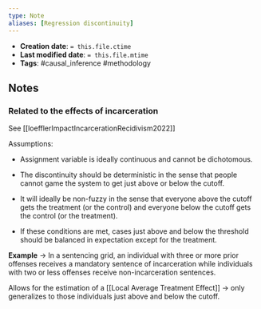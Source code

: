 ```yaml
---
type: Note
aliases: [Regression discontinuity]
---
```


* **Creation date**: `= this.file.ctime`
* **Last modified date**: `= this.file.mtime`
* **Tags**: #causal_inference #methodology 

## Notes

### Related to the effects of incarceration

See [[loefflerImpactIncarcerationRecidivism2022]]

Assumptions:

* Assignment variable is ideally continuous and cannot be dichotomous.
  
* The discontinuity should be deterministic in the sense that people cannot game the system to get just above or below the cutoff.
  
* It will ideally be non-fuzzy in the sense that everyone above the cutoff gets the treatment (or the control) and everyone below the cutoff gets the control (or the treatment).
  
* If these conditions are met, cases just above and below the threshold should be balanced in expectation except for the treatment.

**Example** -> In a sentencing grid, an individual with three or more prior offenses receives a mandatory sentence of incarceration while individuals with two or less offenses receive non-incarceration sentences.

Allows for the estimation of a [[Local Average Treatment Effect]] -> only generalizes to those individuals just above and below the cutoff.